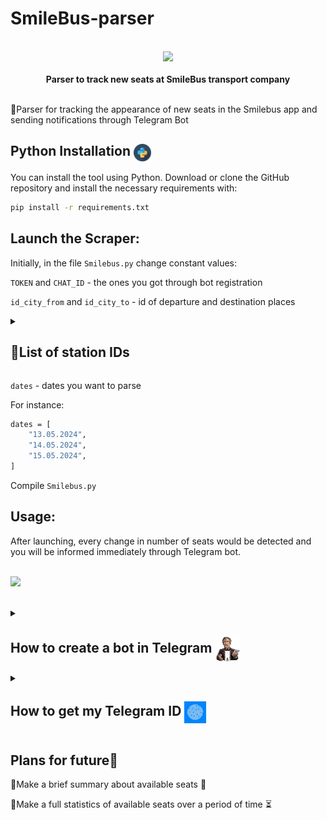 # SmileBus-parser

<p align="center">
  <br>
  <img src="https://github.com/astrosander/SmileBus-parser/assets/69795340/e53b425d-5015-41d4-80e9-1b000d8d6341" width="360"/><br><br>
 <b>Parser to track new seats at SmileBus transport company</b><br><br>
</p>
<p>
  🚌Parser for tracking the appearance of new seats in the Smilebus app and sending notifications through Telegram Bot


## Python Installation <img align="center"  width="28px" src="https://github.com/astrosander/WallTime/blob/main/Themes/snakes.png" />

You can install the tool using Python. 
Download or clone the GitHub repository and install the necessary requirements with:

```sh
pip install -r requirements.txt
```

## Launch the Scraper:

Initially, in the file `Smilebus.py` change constant values:

`TOKEN` and `CHAT_ID` - the ones you got through bot registration

`id_city_from` and `id_city_to` - id of departure and destination places  

<details>
  <summary><h2>🌆List of station IDs</h2></summary>
  
  ### 

  <pre>
  '1' Минск
  '2' Калинковичи
  '3' Мозырь
  '4' Привольный
  '5' Хозянинки
  '6' Дукора
  '7' Марьина горка (Затишье)
  '8' Пуховичи
  '9' Теплухи Осиповичи
  '10' Ясень
  '11' Бояры
  '12' Брожка
  '13' Вишневка поворот
  '14' Красновка
  '15' Михайловка
  '16' Паричи
  '17' Козловка
  '18' Песчаная рудня поворот
  '19' Селищи
  '20' Памятник опер Багратион
  '21' Дуброва
  '22' Полесье
  '23' Лесец
  '24' Озаричи
  '25' Козловичи
  '26' Домановичи поворот
  '27' Сельцы
  '28' Бобровичи поворот
  '29' Туровичи - Булавки перекресток
  '30' Дудичи
  '31' Ситня
  '33' Светлогорск
  '34' Речица
  '35' Скалка
  '36' Прудок
  '37' Судовица поворот
  '38' Ракшин
  '39' Стужки поворот
  '40' Чирковичи
  '41' Медков
  '42' Боровики речица
  '43' Узнож-Заходы перекресток
  '44' Заречье поворот
  '45' Старокрасная
  '46' Новокрасная
  '47' Гомель
  '48' Плессы
  '49' Новый Остров
  '50' Белица
  '51' Лебедевка
  '52' Губичи
  '53' Недойка
  '54' Кривск
  '55' Житовля
  '56' Стар Белица-Урицкое перекрест
  '57' Михайловка-Раковичи перекрест
  '58' Рогачев
  '59' Кобрин
  '60' Наспа
  '61' 14-й километр
  '62' Долгорожская Слобода
  '63' Борщевка1
  '64' Барак
  '65' Рынья
  '66' Большие бортники
  '67' Пересека
  '68' Дворец
  '69' Лисковская слобода
  '70' Смольное
  '71' Ямное
  '72' Кошара
  '73' Гусаровка
  '74' Стреньки
  '120' Жлобин
  '127' Боец
  '129' Турки
  '130' Ковали
  '131' Поворот на Солтаново
  '133' д. Веселое
  '134' Веселое 
  '135' Илосск
  '136' Новоселки
  '137' Черкасы
  '138' Чечино
  '139' Вязань
  '140' Веста
  '141' Лоев
  '142' Брагин
  '143' Хойники
  '144' Козелужье
  '145' Вить
  '146' Слобожанка
  '147' Алексичи
  '148' Рабец
  '149' Глинище
  '150' Боец трасса Р35
  '151' Ельск
  '152' Лельчицы
  '153' Княжеборье поворот
  '154' Санюки
  '155' Мазуры
  '156' Рудня Р31
  '157' Пеньки
  '158' Раевские
  '159' Бобренята
  '160' Новики
  '161' Липляны
  '162' Буда-Лельчицкая
  '163' Краснобережье
  '164' Буйновичи
  '165' Буда-Софиевка
  '166' Махновичи
  '167' Ремезы
  '168' Движки
  '169' Глуск
  '170' Октябрьский
  '171' Наровля
  '176' Дербин
  '177' Волосовичи
  '178' Нестановичи
  '180' Гать
  '182' Холопеничи
  '183' Катка
  '186' Погорелое
  '189' Вильча1
  '236' Спорное
  '238' Карповичи
  '239' Поворот на Жолвинец
  '240' Кировское
  '241' Поворот на Заречье
  '337' Поворот на Тихиничи
  '338' Брест
  '339' Симоничский Млынок
  '340' Симоничи
  '341' Средние печи
  </pre>

</details>


`dates` - dates you want to parse

For instance:

```sh
dates = [          
    "13.05.2024",
    "14.05.2024",
    "15.05.2024",
]
```


Compile `Smilebus.py` 

## Usage:

After launching, every change in number of seats would be detected and you will be informed immediately through Telegram bot.

<p align="left">
  <br>
  <img src="https://github.com/astrosander/SmileBus-parser/assets/69795340/58e4c2d3-992c-42fa-bb68-72ee6e36a5d9" width="480"/><br><br>
</p>

<details>
  <summary><h2>How to create a bot in Telegram <img align="center"  width="40px" src="https://github.com/astrosander/LEDeffects/blob/main/Design/bot_father.png" /></h2> </summary>
  
  1. You must have telegram
  2. Go to <a href="https://t.me/BotFather">@BotFather</a>
  3. Send ```/newbot```
  4. Then, send name You woud like to choose(Ex.: ```AstroLamp```)
  5. Send send *username*(Ex.: ```astrolamp_bot```)
  6. All right, You just created Your own bot!
</details>
<details>
  <summary><h2>How to get my Telegram ID <img align="center"  width="35px" src="https://github.com/astrosander/LEDeffects/raw/main/Design/myid.jpg" /> </h2> </summary>
  
  1. You must have telegram
  2. Go to <a href="https://t.me/myidbot">@IDBot</a>
  3. Send ```/getid```
  4. Copy Your id!
</details>

##  Plans for future📜

🔹Make a brief summary about available seats 💺

🔹Make a full statistics of available seats over a period of time ⏳
